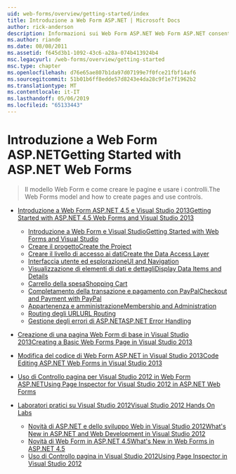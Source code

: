 ```yaml
---
uid: web-forms/overview/getting-started/index
title: Introduzione a Web Form ASP.NET | Microsoft Docs
author: rick-anderson
description: Informazioni sui Web Form ASP.NET Web Form ASP.NET consente di creare siti Web dinamici usando un modello noto di trascinamento e rilascio, basata su eventi. Un'area di progettazione e hund...
ms.author: riande
ms.date: 08/08/2011
ms.assetid: f645d3b1-1092-43c6-a28a-074b413924b4
msc.legacyurl: /web-forms/overview/getting-started
msc.type: chapter
ms.openlocfilehash: d76e65ae807b1da97d07199e7f0fce21fbf14af6
ms.sourcegitcommit: 51b01b6ff8edde57d8243e4da28c9f1e7f1962b2
ms.translationtype: MT
ms.contentlocale: it-IT
ms.lasthandoff: 05/06/2019
ms.locfileid: "65133443"
---
```

# <a name="getting-started-with-aspnet-web-forms"></a><span data-ttu-id="298d3-104">Introduzione a Web Form ASP.NET</span><span class="sxs-lookup"><span data-stu-id="298d3-104">Getting Started with ASP.NET Web Forms</span></span>

> <span data-ttu-id="298d3-105">Il modello Web Form e come creare le pagine e usare i controlli.</span><span class="sxs-lookup"><span data-stu-id="298d3-105">The Web Forms model and how to create pages and use controls.</span></span>

- [<span data-ttu-id="298d3-106">Introduzione a Web Form ASP.NET 4.5 e Visual Studio 2013</span><span class="sxs-lookup"><span data-stu-id="298d3-106">Getting Started with ASP.NET 4.5 Web Forms and Visual Studio 2013</span></span>](getting-started-with-aspnet-45-web-forms/index.md)

    - [<span data-ttu-id="298d3-107">Introduzione a Web Form e Visual Studio</span><span class="sxs-lookup"><span data-stu-id="298d3-107">Getting Started with Web Forms and Visual Studio</span></span>](getting-started-with-aspnet-45-web-forms/introduction-and-overview.md)
    - [<span data-ttu-id="298d3-108">Creare il progetto</span><span class="sxs-lookup"><span data-stu-id="298d3-108">Create the Project</span></span>](getting-started-with-aspnet-45-web-forms/create-the-project.md)
    - [<span data-ttu-id="298d3-109">Creare il livello di accesso ai dati</span><span class="sxs-lookup"><span data-stu-id="298d3-109">Create the Data Access Layer</span></span>](getting-started-with-aspnet-45-web-forms/create_the_data_access_layer.md)
    - [<span data-ttu-id="298d3-110">Interfaccia utente ed esplorazione</span><span class="sxs-lookup"><span data-stu-id="298d3-110">UI and Navigation</span></span>](getting-started-with-aspnet-45-web-forms/ui_and_navigation.md)
    - [<span data-ttu-id="298d3-111">Visualizzazione di elementi di dati e dettagli</span><span class="sxs-lookup"><span data-stu-id="298d3-111">Display Data Items and Details</span></span>](getting-started-with-aspnet-45-web-forms/display_data_items_and_details.md)
    - [<span data-ttu-id="298d3-112">Carrello della spesa</span><span class="sxs-lookup"><span data-stu-id="298d3-112">Shopping Cart</span></span>](getting-started-with-aspnet-45-web-forms/shopping-cart.md)
    - [<span data-ttu-id="298d3-113">Completamento della transazione e pagamento con PayPal</span><span class="sxs-lookup"><span data-stu-id="298d3-113">Checkout and Payment with PayPal</span></span>](getting-started-with-aspnet-45-web-forms/checkout-and-payment-with-paypal.md)
    - [<span data-ttu-id="298d3-114">Appartenenza e amministrazione</span><span class="sxs-lookup"><span data-stu-id="298d3-114">Membership and Administration</span></span>](getting-started-with-aspnet-45-web-forms/membership-and-administration.md)
    - [<span data-ttu-id="298d3-115">Routing degli URL</span><span class="sxs-lookup"><span data-stu-id="298d3-115">URL Routing</span></span>](getting-started-with-aspnet-45-web-forms/url-routing.md)
    - [<span data-ttu-id="298d3-116">Gestione degli errori di ASP.NET</span><span class="sxs-lookup"><span data-stu-id="298d3-116">ASP.NET Error Handling</span></span>](getting-started-with-aspnet-45-web-forms/aspnet-error-handling.md)
- [<span data-ttu-id="298d3-117">Creazione di una pagina Web Form di base in Visual Studio 2013</span><span class="sxs-lookup"><span data-stu-id="298d3-117">Creating a Basic Web Forms Page in Visual Studio 2013</span></span>](creating-a-basic-web-forms-page.md)
- [<span data-ttu-id="298d3-118">Modifica del codice di Web Form ASP.NET in Visual Studio 2013</span><span class="sxs-lookup"><span data-stu-id="298d3-118">Code Editing ASP.NET Web Forms in Visual Studio 2013</span></span>](code-editing-in-web-forms-pages.md)
- [<span data-ttu-id="298d3-119">Uso di Controllo pagina per Visual Studio 2012 in Web Form ASP.NET</span><span class="sxs-lookup"><span data-stu-id="298d3-119">Using Page Inspector for Visual Studio 2012 in ASP.NET Web Forms</span></span>](using-page-inspector-in-a-visual-studio-11-beta-web-forms-project.md)
- [<span data-ttu-id="298d3-120">Laboratori pratici su Visual Studio 2012</span><span class="sxs-lookup"><span data-stu-id="298d3-120">Visual Studio 2012 Hands On Labs</span></span>](hands-on-labs/index.md)

    - [<span data-ttu-id="298d3-121">Novità di ASP.NET e dello sviluppo Web in Visual Studio 2012</span><span class="sxs-lookup"><span data-stu-id="298d3-121">What's New in ASP.NET and Web Development in Visual Studio 2012</span></span>](hands-on-labs/whats-new-in-aspnet-and-web-development-in-visual-studio-2012.md)
    - [<span data-ttu-id="298d3-122">Novità di Web Form in ASP.NET 4.5</span><span class="sxs-lookup"><span data-stu-id="298d3-122">What's New in Web Forms in ASP.NET 4.5</span></span>](hands-on-labs/whats-new-in-web-forms-in-aspnet-45.md)
    - [<span data-ttu-id="298d3-123">Uso di Controllo pagina in Visual Studio 2012</span><span class="sxs-lookup"><span data-stu-id="298d3-123">Using Page Inspector in Visual Studio 2012</span></span>](hands-on-labs/using-page-inspector-in-visual-studio-2012.md)
